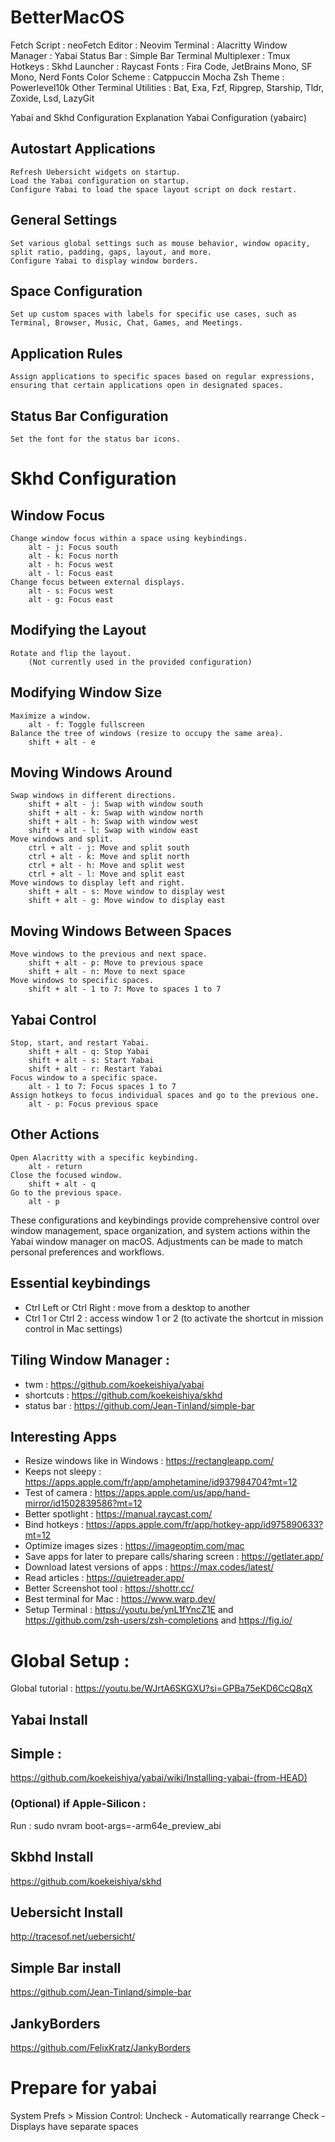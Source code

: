 # BetterMacOS

Fetch Script : neoFetch
Editor : Neovim
Terminal : Alacritty
Window Manager : Yabai
Status Bar : Simple Bar
Terminal Multiplexer : Tmux
Hotkeys : Skhd
Launcher : Raycast
Fonts : Fira Code, JetBrains Mono, SF Mono, Nerd Fonts
Color Scheme : Catppuccin Mocha
Zsh Theme : Powerlevel10k
Other Terminal Utilities : Bat, Exa, Fzf, Ripgrep, Starship, Tldr, Zoxide, Lsd, LazyGit

Yabai and Skhd Configuration Explanation
Yabai Configuration (yabairc)
## Autostart Applications

    Refresh Uebersicht widgets on startup.
    Load the Yabai configuration on startup.
    Configure Yabai to load the space layout script on dock restart.

## General Settings

    Set various global settings such as mouse behavior, window opacity, split ratio, padding, gaps, layout, and more.
    Configure Yabai to display window borders.

## Space Configuration

    Set up custom spaces with labels for specific use cases, such as Terminal, Browser, Music, Chat, Games, and Meetings.

## Application Rules

    Assign applications to specific spaces based on regular expressions, ensuring that certain applications open in designated spaces.

## Status Bar Configuration

    Set the font for the status bar icons.

# Skhd Configuration
## Window Focus

    Change window focus within a space using keybindings.
        alt - j: Focus south
        alt - k: Focus north
        alt - h: Focus west
        alt - l: Focus east
    Change focus between external displays.
        alt - s: Focus west
        alt - g: Focus east

## Modifying the Layout

    Rotate and flip the layout.
        (Not currently used in the provided configuration)

## Modifying Window Size

    Maximize a window.
        alt - f: Toggle fullscreen
    Balance the tree of windows (resize to occupy the same area).
        shift + alt - e

## Moving Windows Around

    Swap windows in different directions.
        shift + alt - j: Swap with window south
        shift + alt - k: Swap with window north
        shift + alt - h: Swap with window west
        shift + alt - l: Swap with window east
    Move windows and split.
        ctrl + alt - j: Move and split south
        ctrl + alt - k: Move and split north
        ctrl + alt - h: Move and split west
        ctrl + alt - l: Move and split east
    Move windows to display left and right.
        shift + alt - s: Move window to display west
        shift + alt - g: Move window to display east

## Moving Windows Between Spaces

    Move windows to the previous and next space.
        shift + alt - p: Move to previous space
        shift + alt - n: Move to next space
    Move windows to specific spaces.
        shift + alt - 1 to 7: Move to spaces 1 to 7

## Yabai Control

    Stop, start, and restart Yabai.
        shift + alt - q: Stop Yabai
        shift + alt - s: Start Yabai
        shift + alt - r: Restart Yabai
    Focus window to a specific space.
        alt - 1 to 7: Focus spaces 1 to 7
    Assign hotkeys to focus individual spaces and go to the previous one.
        alt - p: Focus previous space

## Other Actions

    Open Alacritty with a specific keybinding.
        alt - return
    Close the focused window.
        shift + alt - q
    Go to the previous space.
        alt - p

These configurations and keybindings provide comprehensive control over window management, space organization, and system actions within the Yabai window manager on macOS. Adjustments can be made to match personal preferences and workflows.


## Essential keybindings 
- Ctrl Left or Ctrl Right : move from a desktop to another
- Ctrl 1 or Ctrl 2 : access window 1 or 2 (to activate the shortcut in mission control in Mac settings)

## Tiling Window Manager :
- twm : https://github.com/koekeishiya/yabai
- shortcuts : https://github.com/koekeishiya/skhd
- status bar : https://github.com/Jean-Tinland/simple-bar


## Interesting Apps
- Resize windows like in Windows : https://rectangleapp.com/
- Keeps not sleepy : https://apps.apple.com/fr/app/amphetamine/id937984704?mt=12
- Test of camera : https://apps.apple.com/us/app/hand-mirror/id1502839586?mt=12
- Better spotlight : https://manual.raycast.com/
- Bind hotkeys : https://apps.apple.com/fr/app/hotkey-app/id975890633?mt=12
- Optimize images sizes : https://imageoptim.com/mac
- Save apps for later to prepare calls/sharing screen : https://getlater.app/
- Download latest versions of apps : https://max.codes/latest/
- Read articles : https://quietreader.app/
- Better Screenshot tool : https://shottr.cc/
- Best terminal for Mac : https://www.warp.dev/
- Setup Terminal : https://youtu.be/ynL1fYncZ1E and https://github.com/zsh-users/zsh-completions and https://fig.io/

# Global Setup :
Global tutorial : https://youtu.be/WJrtA6SKGXU?si=GPBa75eKD6CcQ8qX


## Yabai Install
## Simple :
https://github.com/koekeishiya/yabai/wiki/Installing-yabai-(from-HEAD)

### (Optional) if Apple-Silicon :
Run :
sudo nvram boot-args=-arm64e_preview_abi

## Skbhd Install 
https://github.com/koekeishiya/skhd

## Uebersicht Install 
http://tracesof.net/uebersicht/

## Simple Bar install 
https://github.com/Jean-Tinland/simple-bar

## JankyBorders 
https://github.com/FelixKratz/JankyBorders


# Prepare for yabai
System Prefs > Mission Control:
Uncheck - Automatically rearrange
Check - Displays have separate spaces
